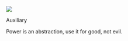 
<img src="https://github.com/protojour/auxiliary/blob/master/design/auxiliary.png"/>

Auxiliary

Power is an abstraction, use it for good, not evil.
